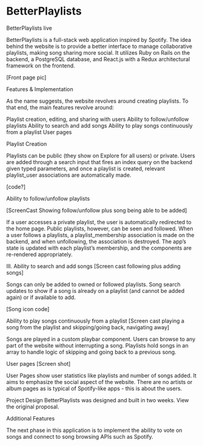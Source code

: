 <h1>BetterPlaylists</h1>


BetterPlaylists live

BetterPlaylists is a full-stack web application inspired by Spotify. The idea behind the website is to provide a better interface to manage collaborative playlists, making song sharing more social. It utilizes Ruby on Rails on the backend, a PostgreSQL database, and React.js with a Redux architectural framework on the frontend.  

[Front page pic]


Features & Implementation

As the name suggests, the website revolves around creating playlists. To that end, the main features revolve around:

Playlist creation, editing, and sharing with users
Ability to follow/unfollow playlists
Ability to search and add songs
Ability to play songs continuously from a playlist
User pages


Playlist Creation


Playlists can be public (they show on Explore for all users) or private. Users are added through a search input that fires an index query on the backend given typed parameters, and once a playlist is created, relevant playlist_user associations are automatically made.

[code?]

Ability to follow/unfollow playlists

[ScreenCast Showing follow/unfollow plus song being able to be added]

If a user accesses a private playlist, the user is automatically redirected to the home page. Public playlists, however, can be seen and followed. When a user follows a playlists, a playlist_membership association is made on the backend, and when unfollowing, the association is destroyed. The app’s state is updated with each playlist’s membership, and the components are re-rendered appropriately.





III. Ability to search and add songs
[Screen cast following plus adding songs]

Songs can only be added to owned or followed playlists. Song search updates to show if a song is already on a playlist (and cannot be added again) or if available to add.

[Song icon code]


Ability to play songs continuously from a playlist
[Screen cast playing a song from the playlist and skipping/going back, navigating away]

Songs are played in a custom playbar component. Users can browse to any part of the website without interrupting a song. Playlists hold songs in an array to handle logic of skipping and going back to a previous song.

User pages
[Screen shot]

User Pages show user statistics like playlists and number of songs added. It aims to emphasize the social aspect of the website. There are no artists or album pages as is typical of Spotify-like apps - this is about the users.

Project Design
BetterPlaylists was designed and built in two weeks. View the original proposal.


Additional Features

The next phase in this application is to implement the ability to vote on songs and connect to song browsing APIs such as Spotify.
